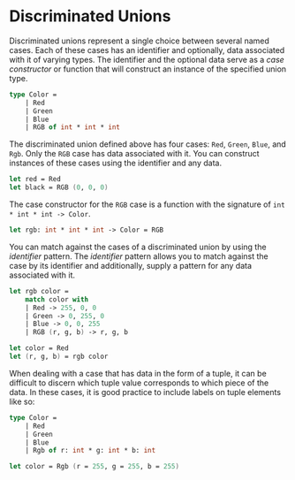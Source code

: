 # Discriminated Unions

Discriminated unions represent a single choice between several named cases. Each of these cases has an identifier and optionally, data associated with it of varying types. The identifier and the optional data serve as a _case constructor_ or function that will construct an instance of the specified union type.

```fsharp
type Color =
    | Red
    | Green
    | Blue
    | RGB of int * int * int
```

The discriminated union defined above has four cases: `Red`, `Green`, `Blue`, and `Rgb`.
Only the `RGB` case has data associated with it. You can construct instances of these cases using the identifier and any data.

```fsharp
let red = Red
let black = RGB (0, 0, 0)
```

The case constructor for the `RGB` case is a function with the signature of `int * int * int -> Color`.

```fsharp
let rgb: int * int * int -> Color = RGB
```

You can match against the cases of a discriminated union by using the _identifier_ pattern. The _identifier_ pattern allows you to match against the case by its identifier and additionally, supply a pattern for any data associated with it.

```fsharp
let rgb color =
    match color with
    | Red -> 255, 0, 0
    | Green -> 0, 255, 0
    | Blue -> 0, 0, 255
    | RGB (r, g, b) -> r, g, b

let color = Red
let (r, g, b) = rgb color
```

When dealing with a case that has data in the form of a tuple, it can be difficult to discern which tuple value corresponds to which piece of the data. In these cases, it is good practice to include labels on tuple elements like so:

```fsharp
type Color =
    | Red
    | Green
    | Blue
    | Rgb of r: int * g: int * b: int

let color = Rgb (r = 255, g = 255, b = 255)
```